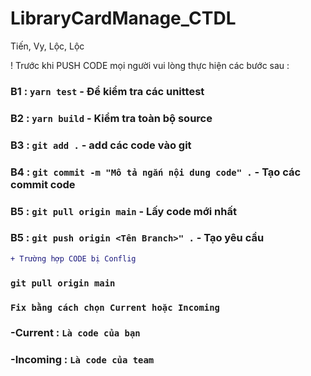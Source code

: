 # LibraryCardManage_CTDL
Tiến, Vy, Lộc, Lộc

! Trước khi PUSH CODE mọi người vui lòng thực hiện các bước sau :

### B1 :  `yarn test`  - Để kiểm tra các unittest
### B2 :  `yarn build` - Kiểm tra toàn bộ source
### B3 :  `git add .` - add các code vào git
### B4 :  `git commit -m "Mô tả ngắn nội dung code" .` - Tạo các commit code
### B5 :  `git pull origin main`  - Lấy code mới nhất
### B5 :  `git push origin <Tên Branch>" .` - Tạo yêu cầu

```diff
+ Trường hợp CODE bị Conflig
```

### `git pull origin main`
### `Fix bằng cách chọn Current hoặc Incoming`
### -Current : `Là code của bạn`
### -Incoming : `Là code của team`

